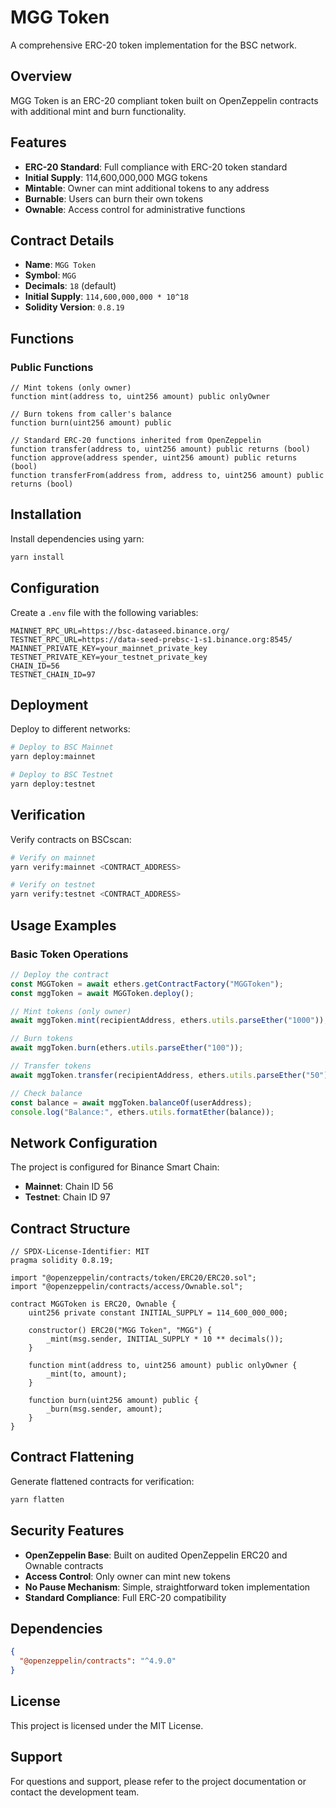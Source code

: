 # MGG Token

A comprehensive ERC-20 token implementation for the BSC network.

## Overview

MGG Token is an ERC-20 compliant token built on OpenZeppelin contracts with additional mint and burn functionality.

## Features

- **ERC-20 Standard**: Full compliance with ERC-20 token standard
- **Initial Supply**: 114,600,000,000 MGG tokens
- **Mintable**: Owner can mint additional tokens to any address
- **Burnable**: Users can burn their own tokens
- **Ownable**: Access control for administrative functions

## Contract Details

- **Name**: `MGG Token`
- **Symbol**: `MGG`
- **Decimals**: `18` (default)
- **Initial Supply**: `114,600,000,000 * 10^18`
- **Solidity Version**: `0.8.19`

## Functions

### Public Functions

```solidity
// Mint tokens (only owner)
function mint(address to, uint256 amount) public onlyOwner

// Burn tokens from caller's balance
function burn(uint256 amount) public

// Standard ERC-20 functions inherited from OpenZeppelin
function transfer(address to, uint256 amount) public returns (bool)
function approve(address spender, uint256 amount) public returns (bool)
function transferFrom(address from, address to, uint256 amount) public returns (bool)
```

## Installation

Install dependencies using yarn:

```bash
yarn install
```

## Configuration

Create a `.env` file with the following variables:

```env
MAINNET_RPC_URL=https://bsc-dataseed.binance.org/
TESTNET_RPC_URL=https://data-seed-prebsc-1-s1.binance.org:8545/
MAINNET_PRIVATE_KEY=your_mainnet_private_key
TESTNET_PRIVATE_KEY=your_testnet_private_key
CHAIN_ID=56
TESTNET_CHAIN_ID=97
```

## Deployment

Deploy to different networks:

```bash
# Deploy to BSC Mainnet
yarn deploy:mainnet

# Deploy to BSC Testnet
yarn deploy:testnet
```

## Verification

Verify contracts on BSCscan:

```bash
# Verify on mainnet
yarn verify:mainnet <CONTRACT_ADDRESS>

# Verify on testnet
yarn verify:testnet <CONTRACT_ADDRESS>
```

## Usage Examples

### Basic Token Operations

```javascript
// Deploy the contract
const MGGToken = await ethers.getContractFactory("MGGToken");
const mggToken = await MGGToken.deploy();

// Mint tokens (only owner)
await mggToken.mint(recipientAddress, ethers.utils.parseEther("1000"));

// Burn tokens
await mggToken.burn(ethers.utils.parseEther("100"));

// Transfer tokens
await mggToken.transfer(recipientAddress, ethers.utils.parseEther("50"));

// Check balance
const balance = await mggToken.balanceOf(userAddress);
console.log("Balance:", ethers.utils.formatEther(balance));
```

## Network Configuration

The project is configured for Binance Smart Chain:

- **Mainnet**: Chain ID 56
- **Testnet**: Chain ID 97

## Contract Structure

```solidity
// SPDX-License-Identifier: MIT
pragma solidity 0.8.19;

import "@openzeppelin/contracts/token/ERC20/ERC20.sol";
import "@openzeppelin/contracts/access/Ownable.sol";

contract MGGToken is ERC20, Ownable {
    uint256 private constant INITIAL_SUPPLY = 114_600_000_000;

    constructor() ERC20("MGG Token", "MGG") {
        _mint(msg.sender, INITIAL_SUPPLY * 10 ** decimals());
    }

    function mint(address to, uint256 amount) public onlyOwner {
        _mint(to, amount);
    }

    function burn(uint256 amount) public {
        _burn(msg.sender, amount);
    }
}
```

## Contract Flattening

Generate flattened contracts for verification:

```bash
yarn flatten
```

## Security Features

- **OpenZeppelin Base**: Built on audited OpenZeppelin ERC20 and Ownable contracts
- **Access Control**: Only owner can mint new tokens
- **No Pause Mechanism**: Simple, straightforward token implementation
- **Standard Compliance**: Full ERC-20 compatibility

## Dependencies

```json
{
  "@openzeppelin/contracts": "^4.9.0"
}
```

## License

This project is licensed under the MIT License.

## Support

For questions and support, please refer to the project documentation or contact the development team.
